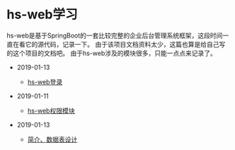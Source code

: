 # hs-web学习
hs-web是基于SpringBoot的一套比较完整的企业后台管理系统框架，这段时间一直在看它的源代码，记录一下。
由于该项目文档资料太少，这篇也算是给自己写的这个项目的文档吧。
由于hs-web涉及的模块很多，只能一点点来记录了。

* 2019-01-13
    - [hs-web登录](hs-web-login.md)

* 2019-01-11
   - [hs-web权限模块](hs-web-authorization.md)

* 2019-01-13
    - [简介、数据表设计](hs-web-db.md)

